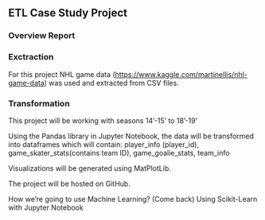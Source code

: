 ##  ETL Case Study Project

### Overview Report 


### Exctraction 

For this project NHL game data (https://www.kaggle.com/martinellis/nhl-game-data) was used and extracted from CSV files. 

### Transformation
This project will be working with seasons 14’-15’ to 18’-19’

Using the Pandas library in Jupyter Notebook, the data will be transformed into dataframes which will contain:
player_info (player_id), game_skater_stats(contains team ID), game_goalie_stats, team_info

Visualizations will be generated using MatPlotLib. 

The project will be hosted on GitHub.

How we’re going to use Machine Learning? (Come back)
Using Scikit-Learn with Jupyter Notebook





